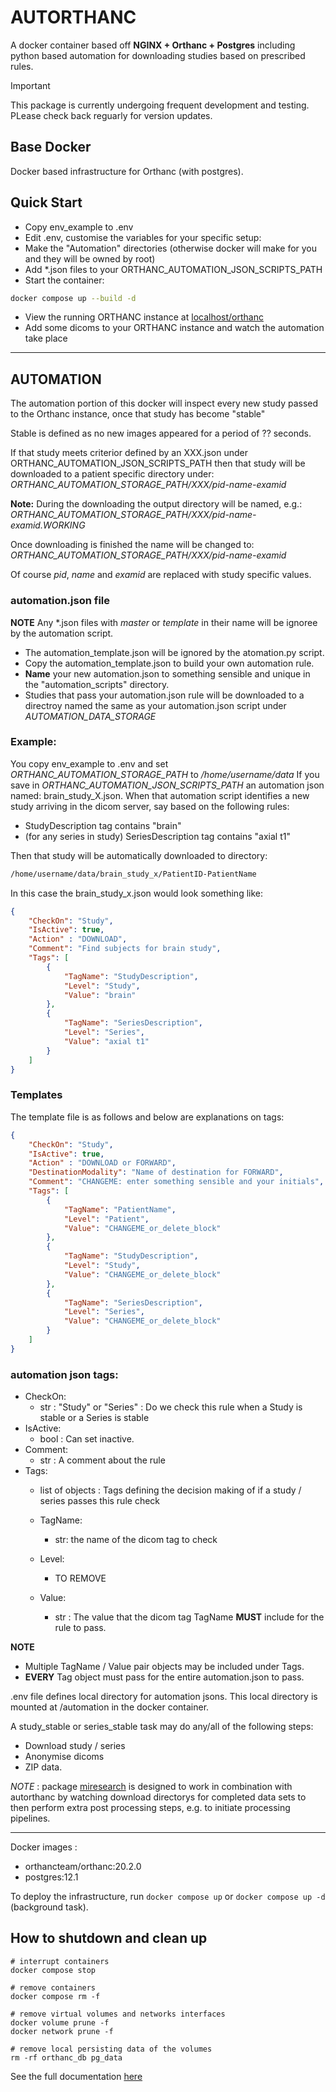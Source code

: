 # AUTORTHANC

A docker container based off **NGINX + Orthanc + Postgres** including python based automation for downloading studies based on prescribed rules. 

> [!IMPORTANT]  
> This package is currently undergoing frequent development and testing. PLease check back reguarly for version updates.

## Base Docker

Docker based infrastructure for Orthanc (with postgres). 

## Quick Start

- Copy env_example to .env
- Edit .env, customise the variables for your specific setup:
- Make the "Automation" directories (otherwise docker will make for you and they will be owned by root)
- Add *.json files to your ORTHANC_AUTOMATION_JSON_SCRIPTS_PATH 
- Start the container: 
```bash
docker compose up --build -d
```
- View the running ORTHANC instance at [localhost/orthanc](http://localhost/orthanc)
- Add some dicoms to your ORTHANC instance and watch the automation take place

----- 


## AUTOMATION

The automation portion of this docker will inspect every new study passed to the Orthanc instance, once that study has become "stable" 

Stable is defined as no new images appeared for a period of ?? seconds. 

If that study meets criterior defined by an XXX.json under ORTHANC_AUTOMATION_JSON_SCRIPTS_PATH then that study will be downloaded to a patient specific directory under: *ORTHANC_AUTOMATION_STORAGE_PATH/XXX/pid-name-examid*

**Note:** During the downloading the output directory will be named, e.g.: 
*ORTHANC_AUTOMATION_STORAGE_PATH/XXX/pid-name-examid.WORKING*

Once downloading is finished the name will be changed to:
*ORTHANC_AUTOMATION_STORAGE_PATH/XXX/pid-name-examid*

Of course *pid*, *name* and *examid* are replaced with study specific values.  

### automation.json file

**NOTE** Any *.json files with *master* or *template* in their name will be ignoree by the automation script. 

- The automation_template.json will be ignored by the atomation.py script. 
- Copy the automation_template.json to build your own automation rule.
- **Name** your new automation.json to something sensible and unique in the "automation_scripts" directory.
- Studies that pass your automation.json rule will be downloaded to a directroy named the same as your automation.json script under *AUTOMATION_DATA_STORAGE*


### Example:

You copy env_example to .env and set *ORTHANC_AUTOMATION_STORAGE_PATH* to */home/username/data*
If you save in *ORTHANC_AUTOMATION_JSON_SCRIPTS_PATH* an automation json named: brain_study_X.json. 
When that automation script identifies a new study arriving in the dicom server, say based on the following rules:
- StudyDescription tag contains "brain"
- (for any series in study) SeriesDescription tag contains "axial t1"

Then that study will be automatically downloaded to directory:
```bash
/home/username/data/brain_study_x/PatientID-PatientName
```

In this case the brain_study_x.json would look something like:
```json
{
    "CheckOn": "Study", 
    "IsActive": true, 
    "Action" : "DOWNLOAD",
    "Comment": "Find subjects for brain study", 
    "Tags": [
        {
            "TagName": "StudyDescription",
            "Level": "Study",
            "Value": "brain"
        },
        {
            "TagName": "SeriesDescription",
            "Level": "Series",
            "Value": "axial t1"
        }
    ]
}
```


### Templates

The template file is as follows and below are explanations on tags:

```json
{
    "CheckOn": "Study", 
    "IsActive": true, 
    "Action" : "DOWNLOAD or FORWARD",
    "DestinationModality": "Name of destination for FORWARD",
    "Comment": "CHANGEME: enter something sensible and your initials", 
    "Tags": [
        {
            "TagName": "PatientName",
            "Level": "Patient",
            "Value": "CHANGEME_or_delete_block"
        },
        {
            "TagName": "StudyDescription",
            "Level": "Study",
            "Value": "CHANGEME_or_delete_block"
        },
        {
            "TagName": "SeriesDescription",
            "Level": "Series",
            "Value": "CHANGEME_or_delete_block"
        }
    ]
}
```

### automation json tags: 

- CheckOn:
  - str : "Study" or "Series" : Do we check this rule when a Study is stable or a Series is stable
- IsActive:
  - bool : Can set inactive. 
- Comment: 
  - str : A comment about the rule
- Tags:
  - list of objects : Tags defining the decision making of if a study / series passes this rule check

  - TagName: 
    - str: the name of the dicom tag to check
  - Level:
    - TO REMOVE
  - Value:
    - str : The value that the dicom tag TagName **MUST** include for the rule to pass. 

**NOTE** 
- Multiple TagName / Value pair objects may be included under Tags.  
- **EVERY** Tag object must pass for the entire automation.json to pass. 


.env file defines local directory for automation jsons. This local directory is mounted at /automation in the docker container.

A study_stable or series_stable task may do any/all of the  following steps:
- Download study / series
- Anonymise  dicoms
- ZIP data. 

*NOTE* : package [miresearch](https://github.com/fraser29/miresearch) is designed to work in combination with autorthanc by watching download directorys for completed data sets to then perform extra post processing steps, e.g. to initiate processing pipelines. 



--------------------

Docker images :
- orthancteam/orthanc:20.2.0
- postgres:12.1

To deploy the infrastructure, run `docker compose up` or `docker compose up -d` (background task).


## How to shutdown and clean up

```
# interrupt containers
docker compose stop 

# remove containers
docker compose rm -f

# remove virtual volumes and networks interfaces
docker volume prune -f
docker network prune -f

# remove local persisting data of the volumes
rm -rf orthanc_db pg_data
```

See the full documentation [here](https://fraser29.github.io/autorthanc/)